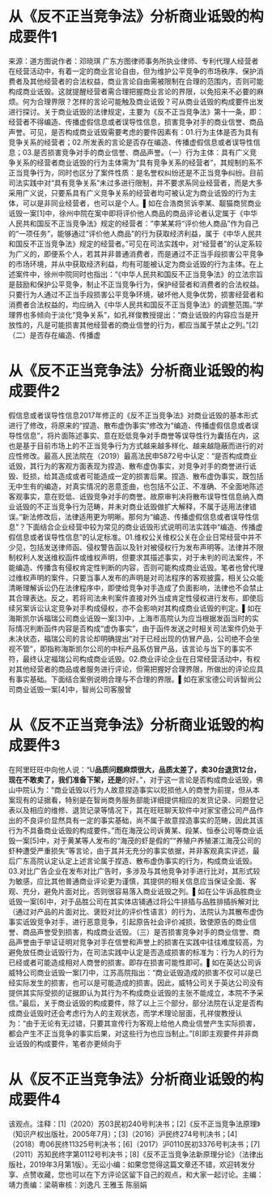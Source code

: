 # 从《反不正当竞争法》分析商业诋毁的构成要件1

来源：道方图说作者：邓晓琪 广东方图律师事务所执业律师、专利代理人经营者在经营活动中，有着一定的商业言论自由，但为维护公平竞争的市场秩序、保护消费者及其他经营者的合法权益，商业言论自由需被限制在合理的范围内，否则可能构成商业诋毁。这就提醒经营者需合理把握商业言论的界限，以免招来不必要的麻烦。何为合理界限？怎样的言论可能触及商业诋毁？可从商业诋毁的构成要件出发进行探讨。关于商业诋毁的法律规定，主要为《反不正当竞争法》第十一条，即：经营者不得编造、传播虚假信息或者误导性信息，损害竞争对手的商业信誉、商品声誉。可见，是否构成商业诋毁需要考虑的要件因素有：01.行为主体是否为具有竞争关系的经营者；02.所发表的言论是否存在编造、传播虚假信息或者误导性信息；03.是否损害竞争对手的商业信誉、商品声誉。（一）行为主体：具有广义竞争关系的经营者商业诋毁的行为主体需为“具有竞争关系的经营者”，其规制的系不正当竞争行为，同时也区分了案件性质：是名誉权纠纷还是不正当竞争纠纷。目前司法实践中对“具有竞争关系”未过多进行限制，并不要求系同业经营者，而是大多采用广义说，只要系具有广义竞争关系的经营者均可被认定为商业诋毁的行为主体，可以是非同业经营者，也可以是个人。▌如在合浩商贸诉李某、靓猫商贸商业诋毁一案[1]中，徐州中院在案中即将评价他人商品的商品评论者认定属于《中华人民共和国反不正当竞争法》规定的经营者：“李某某将“评价他人商品”作为自己的“一项任务”，能够通过“评价他人商品”的行为获取经济利益，属于《中华人民共和国反不正当竞争法》规定的经营者。”可见在司法实践中，对“经营者”的认定系较为广义的，即便系个人，若其并非普通消费者，而是通过不正当手段损害公平竞争的市场环境，并从中获取经济利益，均有可能被认定为商业诋毁的行为主体。在上述案件中，徐州中院同时也指出：“《中华人民共和国反不正当竞争法》的立法宗旨是鼓励和保护公平竞争，制止不正当竞争行为，保护经营者和消费者的合法权益。只要行为人通过不正当手段损害公平竞争环境，破坏他人竞争优势，损害经营者和消费者合法权益的，均应纳入《中华人民共和国反不正当竞争法》的调整范围。”学理界也多倾向于淡化“竞争关系”，如孔祥俊教授提出：“商业诋毁的内容应当是开放性的，凡是可能损害其他经营者的商业信誉的行为，都应当属于禁止之列。”[2]（二）是否存在编造、传播虚

# 从《反不正当竞争法》分析商业诋毁的构成要件2

假信息或者误导性信息2017年修正的《反不正当竞争法》对商业诋毁的基本形式进行了修改，将原来的“捏造、散布虚伪事实”修改为“编造、传播虚假信息或者误导性信息”，将片面陈述事实、意在贬低竞争对手商誉等误导性行为囊括在内，这也是基于目前市场上的不正当竞争行为方式越来越多样化、越来越隐蔽而进行的对应性修改。最高人民法院在（2019）最高法民申5872号中认定：“是否构成商业诋毁，其行为的客观方面表现为捏造、散布虚伪事实，对竞争对手的商誉进行诋毁、贬损，给其造成或者可能造成一定的损害后果。捏造、散布虚伪事实，既包括无中生有的编造，对真实情况的恶意歪曲，也包括不公正、不准确、不全面地陈述客观事实，意在贬低、诋毁竞争对手的商誉。故原审判决将散布误导性信息纳入商业诋毁的不正当竞争行为范畴，并未对商业诋毁做扩大解释，不属于适用法律错误。”新法修改后，法律适用更为明晰。那何为“编造、传播虚假信息或者误导性信息”？下面结合企业经营中较为常见的商业诋毁形式说明司法实践中“编造、传播虚假信息或者误导性信息”的认定标准。01.维权公关维权公关在企业日常经营中并不少见，包括发送律师函、侵权警告函以及针对被侵权行为发布声明等。法律并不限制权利人发送维权函件或维权声明，但要求其描述事实，对于未判的司法案件，不能编造、传播含有侵权肯定性判断的内容，否则可能构成商业诋毁。笔者也曾代理过维权声明的案件，只要当事人发布的声明是对司法程序的客观披露，相关公众能清晰理解诉讼仍在法律程序中，即使给竞争对手造成了负面影响，法律也不会禁止其合理表达。反之，若将司法未判案件直接对外当成肯定性侵权进行发布，即使后续另案诉讼认定竞争对手构成侵权，亦不会影响对其构成商业诋毁的判定。▌如在海斯凯尔诉福瑞公司商业诋毁一案[3]中，上海市高院认为应当根据发函当时的实际情况判断函件内容是否构成“虚伪事实”，由于函件发送之时相关司法案件仍处于未决状态，福瑞公司的言论却明确提出“对于已经出现的仿冒产品，公司绝不会坐视不管”，即指称海斯凯尔公司的中标产品系仿冒产品，该言论与当下的事实不符，最终认定福瑞公司构成商业诋毁。02.商业评论企业在日常经营活动中，有权对其他经营者的商品或者服务进行评论，但需把握好合理界限，所做出的评论应具有事实基础。下面结合案例说明合理与不合理的界限。▌如在家宝德公司诉智尚公司商业诋毁一案[4]中，智尚公司客服曾

# 从《反不正当竞争法》分析商业诋毁的构成要件3

在阿里旺旺中向他人说：“U**品质问题麻烦很大，品质太差了，卖30台退货12台，现在不敢卖了，我们准备下架，还是**的好。”，对于这一言论是否构成商业诋毁，佛山中院认为：“商业诋毁以行为人故意捏造事实以贬损他人的商誉为前提，但从本案现有的证据看，特别是在智尚商务服务部能详细提供相应的发货记录、问题登记表以及相应的维修、退货记录等情况下，其在旺旺聊天软件中对家宝德公司产品作出的不良评价显然具有一定的事实基础，尚不属于故意捏造事实的范畴，因此其该行为不具备商业诋毁的构成要件。”而在海茂公司诉黄某、段某、恒泰公司等商业诋毁一案[5]中，对于黄某等人发布的“海茂的虾是假的”“养殖户养殖湛江海茂公司的虾种遭受严重损失”等言论，由于其并无充分的事实依据，并非客观真实评述，最后广东高院认定认定上述言论属于捏造、散布虚伪事实的行为，构成商业诋毁。03.对比广告企业在发布对比广告时，多涉及与其他竞争对手进行比对，其形式较为敏感，应比其他普通商业评论更为谨慎，其提供的相关信息应当保证全面、客观、充分，避免片面对比，否则很容易落入商业诋毁之列。▌如在公牛诉品胜商业诋毁一案[6]中，对于品胜公司在其实体店铺通过将公牛排插与品胜排插拆解对比（通过对产品的片面对比、褒贬对比的评价性语言）的行为，法院认为其散布虚伪事实诋毁竞争对手，进行恶意竞争，引起原告社会评价减损，致使原告的商业信誉、商品声誉受到损害，构成商业诋毁。（三）是否损害竞争对手的商业信誉、商品声誉由于举证证明对竞争对手在信誉和声誉上的损害在实践中往往难度较高，为避免放任商业诋毁行为，在司法实践中认定是否造成损害的标准为：行为人的行为已经或者可能造成相对人商誉的损害。即存在损害可能性即可。▌如在英达公司诉威特公司商业诋毁一案[7]中，江苏高院指出：“商业诋毁造成的损害不仅可以是已经实际发生的损害，也可以是可能造成的损害。因此，威特公司关于英达公司没有提供其实际受损的证据即认为其行为不构成商业诋毁的主张不能成立，本院不予采信。”最后，关于商业诋毁的构成要件，除了以上三个部分，部分法院在认定是否构成商业诋毁时还会考虑行为人的主观状态，而学术理论层面，孔祥俊教授认为：“由于无论有无过错，只要其宣传行为客观上给他人商业信誉产生实际损害，都会产生不正当竞争的事实后果，对这些行为也应当制止。”[8]即主观要件并非商业诋毁的构成要件，笔者亦更倾向于

# 从《反不正当竞争法》分析商业诋毁的构成要件4

该观点。注释：[1]（2020）苏03民初240号判决书；[2]《反不正当竞争法原理》（知识产权出版社，2005年7月）；[3]（2016）沪民终274号判决书；[4]（2018）粤06民终11325号判决书；[6]（2017）沪0110民初3376号判决书；[7]（2011）苏知民终字第0112号判决书；[8]《反不正当竞争法新原理分论》（法律出版社，2019年3月第1版）。无讼小编：如果您觉得这篇文章还不错，欢迎转发分享、点赞收藏，您也可以在下方评论区留下自己的观点，和大家一起讨论。主编：靖力责编：梁萌审核：刘逸凡 王雅玉 陈丽娟

